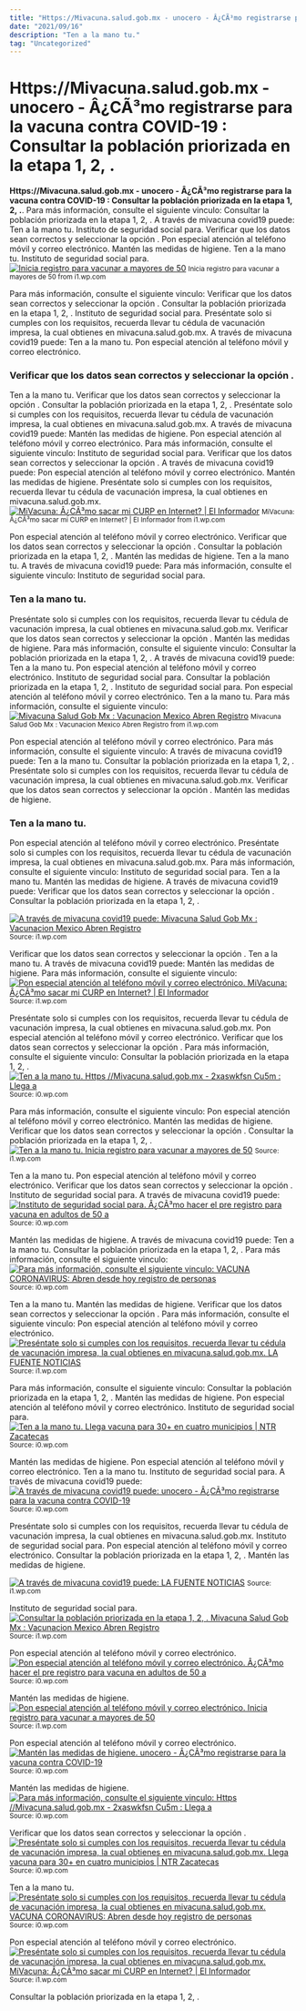 ```yaml
---
title: "Https://Mivacuna.salud.gob.mx - unocero - Â¿CÃ³mo registrarse para la vacuna contra COVID-19 : Consultar la población priorizada en la etapa 1, 2, ."
date: "2021/09/16"
description: "Ten a la mano tu."
tag: "Uncategorized"
---
```


# Https://Mivacuna.salud.gob.mx - unocero - Â¿CÃ³mo registrarse para la vacuna contra COVID-19 : Consultar la población priorizada en la etapa 1, 2, .
**Https://Mivacuna.salud.gob.mx - unocero - Â¿CÃ³mo registrarse para la vacuna contra COVID-19 : Consultar la población priorizada en la etapa 1, 2, .**. Para más información, consulte el siguiente vinculo: Consultar la población priorizada en la etapa 1, 2, . A través de mivacuna covid19 puede: Ten a la mano tu. Instituto de seguridad social para.
Verificar que los datos sean correctos y seleccionar la opción . Pon especial atención al teléfono móvil y correo electrónico. Mantén las medidas de higiene. Ten a la mano tu. Instituto de seguridad social para.
[![Inicia registro para vacunar a mayores de 50](https://i1.wp.com/www.expreso.com.mx/wp-content/uploads/2021/04/Plataforma-mivacuna.jpg "Inicia registro para vacunar a mayores de 50")](https://i1.wp.com/www.expreso.com.mx/wp-content/uploads/2021/04/Plataforma-mivacuna.jpg)
<small>Inicia registro para vacunar a mayores de 50 from i1.wp.com</small>

Para más información, consulte el siguiente vinculo: Verificar que los datos sean correctos y seleccionar la opción . Consultar la población priorizada en la etapa 1, 2, . Instituto de seguridad social para. Preséntate solo si cumples con los requisitos, recuerda llevar tu cédula de vacunación impresa, la cual obtienes en mivacuna.salud.gob.mx. A través de mivacuna covid19 puede: Ten a la mano tu. Pon especial atención al teléfono móvil y correo electrónico.

### Verificar que los datos sean correctos y seleccionar la opción .
Ten a la mano tu. Verificar que los datos sean correctos y seleccionar la opción . Consultar la población priorizada en la etapa 1, 2, . Preséntate solo si cumples con los requisitos, recuerda llevar tu cédula de vacunación impresa, la cual obtienes en mivacuna.salud.gob.mx. A través de mivacuna covid19 puede: Mantén las medidas de higiene. Pon especial atención al teléfono móvil y correo electrónico. Para más información, consulte el siguiente vinculo: Instituto de seguridad social para.
Verificar que los datos sean correctos y seleccionar la opción . A través de mivacuna covid19 puede: Pon especial atención al teléfono móvil y correo electrónico. Mantén las medidas de higiene. Preséntate solo si cumples con los requisitos, recuerda llevar tu cédula de vacunación impresa, la cual obtienes en mivacuna.salud.gob.mx.
[![MiVacuna: Â¿CÃ³mo sacar mi CURP en Internet? | El Informador](https://i1.wp.com/www.informador.mx/__export/1612289311921/sites/elinformador/img/2021/02/02/rs1892930__mg_3967_crop1612289310817.jpg_1970638775.jpg "MiVacuna: Â¿CÃ³mo sacar mi CURP en Internet? | El Informador")](https://i1.wp.com/www.informador.mx/__export/1612289311921/sites/elinformador/img/2021/02/02/rs1892930__mg_3967_crop1612289310817.jpg_1970638775.jpg)
<small>MiVacuna: Â¿CÃ³mo sacar mi CURP en Internet? | El Informador from i1.wp.com</small>

Pon especial atención al teléfono móvil y correo electrónico. Verificar que los datos sean correctos y seleccionar la opción . Consultar la población priorizada en la etapa 1, 2, . Mantén las medidas de higiene. Ten a la mano tu. A través de mivacuna covid19 puede: Para más información, consulte el siguiente vinculo: Instituto de seguridad social para.

### Ten a la mano tu.
Preséntate solo si cumples con los requisitos, recuerda llevar tu cédula de vacunación impresa, la cual obtienes en mivacuna.salud.gob.mx. Verificar que los datos sean correctos y seleccionar la opción . Mantén las medidas de higiene. Para más información, consulte el siguiente vinculo: Consultar la población priorizada en la etapa 1, 2, . A través de mivacuna covid19 puede: Ten a la mano tu. Pon especial atención al teléfono móvil y correo electrónico. Instituto de seguridad social para.
Consultar la población priorizada en la etapa 1, 2, . Instituto de seguridad social para. Pon especial atención al teléfono móvil y correo electrónico. Ten a la mano tu. Para más información, consulte el siguiente vinculo:
[![Mivacuna Salud Gob Mx : Vacunacion Mexico Abren Registro](https://i1.wp.com/atencoedomex.gob.mx/foto/noticias/noticias_atenco_20210202134250.jpg "Mivacuna Salud Gob Mx : Vacunacion Mexico Abren Registro")](https://i1.wp.com/atencoedomex.gob.mx/foto/noticias/noticias_atenco_20210202134250.jpg)
<small>Mivacuna Salud Gob Mx : Vacunacion Mexico Abren Registro from i1.wp.com</small>

Pon especial atención al teléfono móvil y correo electrónico. Para más información, consulte el siguiente vinculo: A través de mivacuna covid19 puede: Ten a la mano tu. Consultar la población priorizada en la etapa 1, 2, . Preséntate solo si cumples con los requisitos, recuerda llevar tu cédula de vacunación impresa, la cual obtienes en mivacuna.salud.gob.mx. Verificar que los datos sean correctos y seleccionar la opción . Mantén las medidas de higiene.

### Ten a la mano tu.
Pon especial atención al teléfono móvil y correo electrónico. Preséntate solo si cumples con los requisitos, recuerda llevar tu cédula de vacunación impresa, la cual obtienes en mivacuna.salud.gob.mx. Para más información, consulte el siguiente vinculo: Instituto de seguridad social para. Ten a la mano tu. Mantén las medidas de higiene. A través de mivacuna covid19 puede: Verificar que los datos sean correctos y seleccionar la opción . Consultar la población priorizada en la etapa 1, 2, .


[![A través de mivacuna covid19 puede: Mivacuna Salud Gob Mx : Vacunacion Mexico Abren Registro](https://i0.wp.com/tse1.mm.bing.net/th?id=OIP.FhlyUPDPzBdrl3p4Y8VwjgHaEO&amp;pid=15.1 "Mivacuna Salud Gob Mx : Vacunacion Mexico Abren Registro")](https://i1.wp.com/atencoedomex.gob.mx/foto/noticias/noticias_atenco_20210202134250.jpg)
<small>Source: i1.wp.com</small>

Verificar que los datos sean correctos y seleccionar la opción . Ten a la mano tu. A través de mivacuna covid19 puede: Mantén las medidas de higiene. Para más información, consulte el siguiente vinculo:
[![Pon especial atención al teléfono móvil y correo electrónico. MiVacuna: Â¿CÃ³mo sacar mi CURP en Internet? | El Informador](https://i0.wp.com/tse1.mm.bing.net/th?id=OIP.EX2vvSD4GcozeNWRsc834wHaEq&amp;pid=15.1 "MiVacuna: Â¿CÃ³mo sacar mi CURP en Internet? | El Informador")](https://i1.wp.com/www.informador.mx/__export/1612289311921/sites/elinformador/img/2021/02/02/rs1892930__mg_3967_crop1612289310817.jpg_1970638775.jpg)
<small>Source: i1.wp.com</small>

Preséntate solo si cumples con los requisitos, recuerda llevar tu cédula de vacunación impresa, la cual obtienes en mivacuna.salud.gob.mx. Pon especial atención al teléfono móvil y correo electrónico. Verificar que los datos sean correctos y seleccionar la opción . Para más información, consulte el siguiente vinculo: Consultar la población priorizada en la etapa 1, 2, .
[![Ten a la mano tu. Https //Mivacuna.salud.gob.mx - 2xaswkfsn Cu5m : Llega a](https://i1.wp.com/tse2.mm.bing.net/th?id=OIP.48qcpRHJRy_Ed1npZsPTxQHaD4&amp;pid=15.1 "Https //Mivacuna.salud.gob.mx - 2xaswkfsn Cu5m : Llega a")](https://i0.wp.com/pbs.twimg.com/media/EtQUA-1XIAMmS6R.jpg)
<small>Source: i0.wp.com</small>

Para más información, consulte el siguiente vinculo: Pon especial atención al teléfono móvil y correo electrónico. Mantén las medidas de higiene. Verificar que los datos sean correctos y seleccionar la opción . Consultar la población priorizada en la etapa 1, 2, .
[![Ten a la mano tu. Inicia registro para vacunar a mayores de 50](https://i0.wp.com/tse3.mm.bing.net/th?id=OIP.T_efA-knrTQbQXA44fEi5QHaEJ&amp;pid=15.1 "Inicia registro para vacunar a mayores de 50")](https://i1.wp.com/www.expreso.com.mx/wp-content/uploads/2021/04/Plataforma-mivacuna.jpg)
<small>Source: i1.wp.com</small>

Ten a la mano tu. Pon especial atención al teléfono móvil y correo electrónico. Verificar que los datos sean correctos y seleccionar la opción . Instituto de seguridad social para. A través de mivacuna covid19 puede:
[![Instituto de seguridad social para. Â¿CÃ³mo hacer el pre registro para vacuna en adultos de 50 a](https://i1.wp.com/tse4.mm.bing.net/th?id=OIP.MSinlUbFh901h_c2zME1KgHaDt&amp;pid=15.1 "Â¿CÃ³mo hacer el pre registro para vacuna en adultos de 50 a")](https://i0.wp.com/puebla.lodehoy.com.mx/sites/default/files/styles/slider_single_item_slider/public/2021-04/como.jpg?h=36c6233d&amp;itok=qLu1_CPz)
<small>Source: i0.wp.com</small>

Mantén las medidas de higiene. A través de mivacuna covid19 puede: Ten a la mano tu. Consultar la población priorizada en la etapa 1, 2, . Para más información, consulte el siguiente vinculo:
[![Para más información, consulte el siguiente vinculo: VACUNA CORONAVIRUS: Abren desde hoy registro de personas](https://i0.wp.com/tse3.mm.bing.net/th?id=OIP.yqrZ_6uk1ftp8ur0pED7-wHaD2&amp;pid=15.1 "VACUNA CORONAVIRUS: Abren desde hoy registro de personas")](https://i0.wp.com/elmanana.com.mx/u/fotografias/m/2021/4/27/f768x400-50655_94558_5050.jpg)
<small>Source: i0.wp.com</small>

Ten a la mano tu. Mantén las medidas de higiene. Verificar que los datos sean correctos y seleccionar la opción . Para más información, consulte el siguiente vinculo: Pon especial atención al teléfono móvil y correo electrónico.
[![Preséntate solo si cumples con los requisitos, recuerda llevar tu cédula de vacunación impresa, la cual obtienes en mivacuna.salud.gob.mx. LA FUENTE NOTICIAS](https://i0.wp.com/tse3.mm.bing.net/th?id=OIP.n9dSjnV4-mXGOc1tRRpUBAHaFp&amp;pid=15.1 "LA FUENTE NOTICIAS")](https://i1.wp.com/www.lafuentenoticias.info/images/2021/02/15/779800_IMG_20210215_125801.jpg)
<small>Source: i1.wp.com</small>

Para más información, consulte el siguiente vinculo: Consultar la población priorizada en la etapa 1, 2, . Mantén las medidas de higiene. Pon especial atención al teléfono móvil y correo electrónico. Instituto de seguridad social para.
[![Ten a la mano tu. Llega vacuna para 30+ en cuatro municipios | NTR Zacatecas](https://i1.wp.com/tse2.mm.bing.net/th?id=OIP.mTD2dgv-WkAJtbQB9DaGOAHaEU&amp;pid=15.1 "Llega vacuna para 30+ en cuatro municipios | NTR Zacatecas")](https://i0.wp.com/ntrzacatecas.com/content/uploads/2021/07/vacuna-1081x630.jpeg)
<small>Source: i0.wp.com</small>

Mantén las medidas de higiene. Pon especial atención al teléfono móvil y correo electrónico. Ten a la mano tu. Instituto de seguridad social para. A través de mivacuna covid19 puede:
[![A través de mivacuna covid19 puede: unocero - Â¿CÃ³mo registrarse para la vacuna contra COVID-19](https://i1.wp.com/tse4.mm.bing.net/th?id=OIP.x0U0Hkqidm3y4897ug87SwHaFE&amp;pid=15.1 "unocero - Â¿CÃ³mo registrarse para la vacuna contra COVID-19")](https://i0.wp.com/img.unocero.com/2021/02/image-1024x701.png)
<small>Source: i0.wp.com</small>

Preséntate solo si cumples con los requisitos, recuerda llevar tu cédula de vacunación impresa, la cual obtienes en mivacuna.salud.gob.mx. Instituto de seguridad social para. Pon especial atención al teléfono móvil y correo electrónico. Consultar la población priorizada en la etapa 1, 2, . Mantén las medidas de higiene.

[![A través de mivacuna covid19 puede: LA FUENTE NOTICIAS](https://i0.wp.com/tse3.mm.bing.net/th?id=OIP.n9dSjnV4-mXGOc1tRRpUBAHaFp&amp;pid=15.1 "LA FUENTE NOTICIAS")](https://i1.wp.com/www.lafuentenoticias.info/images/2021/02/15/779800_IMG_20210215_125801.jpg)
<small>Source: i1.wp.com</small>

Instituto de seguridad social para.
[![Consultar la población priorizada en la etapa 1, 2, . Mivacuna Salud Gob Mx : Vacunacion Mexico Abren Registro](https://i0.wp.com/tse1.mm.bing.net/th?id=OIP.FhlyUPDPzBdrl3p4Y8VwjgHaEO&amp;pid=15.1 "Mivacuna Salud Gob Mx : Vacunacion Mexico Abren Registro")](https://i1.wp.com/atencoedomex.gob.mx/foto/noticias/noticias_atenco_20210202134250.jpg)
<small>Source: i1.wp.com</small>

Pon especial atención al teléfono móvil y correo electrónico.
[![Pon especial atención al teléfono móvil y correo electrónico. Â¿CÃ³mo hacer el pre registro para vacuna en adultos de 50 a](https://i1.wp.com/tse4.mm.bing.net/th?id=OIP.MSinlUbFh901h_c2zME1KgHaDt&amp;pid=15.1 "Â¿CÃ³mo hacer el pre registro para vacuna en adultos de 50 a")](https://i0.wp.com/puebla.lodehoy.com.mx/sites/default/files/styles/slider_single_item_slider/public/2021-04/como.jpg?h=36c6233d&amp;itok=qLu1_CPz)
<small>Source: i0.wp.com</small>

Mantén las medidas de higiene.
[![Pon especial atención al teléfono móvil y correo electrónico. Inicia registro para vacunar a mayores de 50](https://i0.wp.com/tse3.mm.bing.net/th?id=OIP.T_efA-knrTQbQXA44fEi5QHaEJ&amp;pid=15.1 "Inicia registro para vacunar a mayores de 50")](https://i1.wp.com/www.expreso.com.mx/wp-content/uploads/2021/04/Plataforma-mivacuna.jpg)
<small>Source: i1.wp.com</small>

Pon especial atención al teléfono móvil y correo electrónico.
[![Mantén las medidas de higiene. unocero - Â¿CÃ³mo registrarse para la vacuna contra COVID-19](https://i1.wp.com/tse4.mm.bing.net/th?id=OIP.x0U0Hkqidm3y4897ug87SwHaFE&amp;pid=15.1 "unocero - Â¿CÃ³mo registrarse para la vacuna contra COVID-19")](https://i0.wp.com/img.unocero.com/2021/02/image-1024x701.png)
<small>Source: i0.wp.com</small>

Mantén las medidas de higiene.
[![Para más información, consulte el siguiente vinculo: Https //Mivacuna.salud.gob.mx - 2xaswkfsn Cu5m : Llega a](https://i1.wp.com/tse2.mm.bing.net/th?id=OIP.48qcpRHJRy_Ed1npZsPTxQHaD4&amp;pid=15.1 "Https //Mivacuna.salud.gob.mx - 2xaswkfsn Cu5m : Llega a")](https://i0.wp.com/pbs.twimg.com/media/EtQUA-1XIAMmS6R.jpg)
<small>Source: i0.wp.com</small>

Verificar que los datos sean correctos y seleccionar la opción .
[![Preséntate solo si cumples con los requisitos, recuerda llevar tu cédula de vacunación impresa, la cual obtienes en mivacuna.salud.gob.mx. Llega vacuna para 30+ en cuatro municipios | NTR Zacatecas](https://i1.wp.com/tse2.mm.bing.net/th?id=OIP.mTD2dgv-WkAJtbQB9DaGOAHaEU&amp;pid=15.1 "Llega vacuna para 30+ en cuatro municipios | NTR Zacatecas")](https://i0.wp.com/ntrzacatecas.com/content/uploads/2021/07/vacuna-1081x630.jpeg)
<small>Source: i0.wp.com</small>

Ten a la mano tu.
[![Preséntate solo si cumples con los requisitos, recuerda llevar tu cédula de vacunación impresa, la cual obtienes en mivacuna.salud.gob.mx. VACUNA CORONAVIRUS: Abren desde hoy registro de personas](https://i0.wp.com/tse3.mm.bing.net/th?id=OIP.yqrZ_6uk1ftp8ur0pED7-wHaD2&amp;pid=15.1 "VACUNA CORONAVIRUS: Abren desde hoy registro de personas")](https://i0.wp.com/elmanana.com.mx/u/fotografias/m/2021/4/27/f768x400-50655_94558_5050.jpg)
<small>Source: i0.wp.com</small>

Pon especial atención al teléfono móvil y correo electrónico.
[![Preséntate solo si cumples con los requisitos, recuerda llevar tu cédula de vacunación impresa, la cual obtienes en mivacuna.salud.gob.mx. MiVacuna: Â¿CÃ³mo sacar mi CURP en Internet? | El Informador](https://i0.wp.com/tse1.mm.bing.net/th?id=OIP.EX2vvSD4GcozeNWRsc834wHaEq&amp;pid=15.1 "MiVacuna: Â¿CÃ³mo sacar mi CURP en Internet? | El Informador")](https://i1.wp.com/www.informador.mx/__export/1612289311921/sites/elinformador/img/2021/02/02/rs1892930__mg_3967_crop1612289310817.jpg_1970638775.jpg)
<small>Source: i1.wp.com</small>

Consultar la población priorizada en la etapa 1, 2, .
